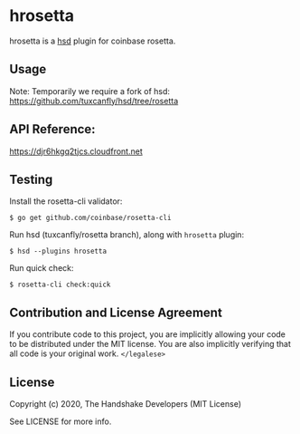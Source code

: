 # hrosetta

hrosetta is a [hsd][hsd] plugin for coinbase rosetta.

## Usage

Note: Temporarily we require a fork of hsd: https://github.com/tuxcanfly/hsd/tree/rosetta

## API Reference:

https://djr6hkgq2tjcs.cloudfront.net

## Testing

Install the rosetta-cli validator:

    $ go get github.com/coinbase/rosetta-cli

Run hsd (tuxcanfly/rosetta branch), along with `hrosetta` plugin:

    $ hsd --plugins hrosetta

Run quick check:

    $ rosetta-cli check:quick

## Contribution and License Agreement

If you contribute code to this project, you are implicitly allowing your code
to be distributed under the MIT license. You are also implicitly verifying that
all code is your original work. `</legalese>`

## License

Copyright (c) 2020, The Handshake Developers (MIT License)

See LICENSE for more info.

[hsd]: https://github.com/handshake-org/hsd
